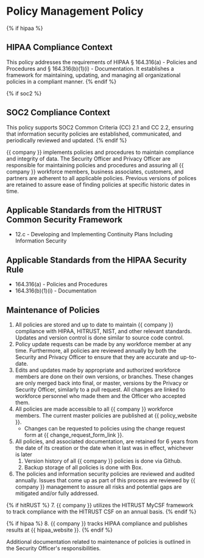 # Policy Management Policy

{% if hipaa %}
## HIPAA Compliance Context
This policy addresses the requirements of HIPAA § 164.316(a) - Policies and Procedures and § 164.316(b)(1)(i) - Documentation. It establishes a framework for maintaining, updating, and managing all organizational policies in a compliant manner.
{% endif %}

{% if soc2 %}
## SOC2 Compliance Context
This policy supports SOC2 Common Criteria (CC) 2.1 and CC 2.2, ensuring that information security policies are established, communicated, and periodically reviewed and updated.
{% endif %}

{{ company }} implements policies and procedures to maintain compliance and integrity of data. The Security Officer and Privacy Officer are responsible for maintaining policies and procedures and assuring all {{ company }} workforce members, business associates, customers, and partners are adherent to all applicable policies. Previous versions of polices are retained to assure ease of finding policies at specific historic dates in time.

## Applicable Standards from the HITRUST Common Security Framework

* 12.c - Developing and Implementing Continuity Plans Including Information Security

## Applicable Standards from the HIPAA Security Rule

* 164.316(a) - Policies and Procedures
* 164.316(b)(1)(i) - Documentation

## Maintenance of Policies

1. All policies are stored and up to date to maintain {{ company }} compliance with HIPAA, HITRUST, NIST, and other relevant standards. Updates and version control is done similar to source code control.
2. Policy update requests can be made by any workforce member at any time. Furthermore, all policies are reviewed annually by both the Security and Privacy Officer to ensure that they are accurate and up-to-date.
3. Edits and updates made by appropriate and authorized workforce members are done on their own versions, or branches. These changes are only merged back into final, or master, versions by the Privacy or Security Officer, similarly to a pull request. All changes are linked to workforce personnel who made them and the Officer who accepted them.
4. All policies are made accessible to all {{ company }} workforce members. The current master policies are published at {{ policy_website }}.
	* Changes can be requested to policies using the change request form at {{ change_request_form_link }}. 
5. All policies, and associated documentation, are retained for 6 years from the date of its creation or the date when it last was in effect, whichever is later
	1. Version history of all {{ company }} policies is done via Github.
	2. Backup storage of all policies is done with Box.
6. The policies and information security policies are reviewed and audited annually. Issues that come up as part of this process are reviewed by {{ company }} management to assure all risks and potential gaps are mitigated and/or fully addressed. 

{% if hitRUST %}
7. {{ company }} utilizes the HITRUST MyCSF framework to track compliance with the HITRUST CSF on an annual basis. 
{% endif %}

{% if hipaa %}
8. {{ company }} tracks HIPAA compliance and publishes results at {{ hipaa_website }}.
{% endif %}

Additional documentation related to maintenance of policies is outlined in the Security Officer's responsibilities.